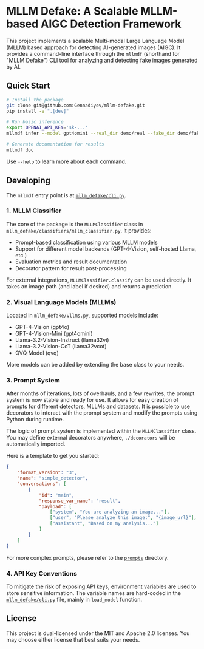 # MLLM Defake: A Scalable MLLM-based AIGC Detection Framework

This project implements a scalable Multi-modal Large Language Model (MLLM) based approach for detecting AI-generated images (AIGC). It provides a command-line interface through the `mllmdf` (shorthand for "MLLM Defake") CLI tool for analyzing and detecting fake images generated by AI.

## Quick Start

```bash
# Install the package
git clone git@github.com:Gennadiyev/mllm-defake.git
pip install -e ".[dev]"

# Run basic inference
export OPENAI_API_KEY='sk-...'
mllmdf infer --model gpt4omini --real_dir demo/real --fake_dir demo/fake --count 3

# Generate documentation for results
mllmdf doc
```

Use `--help` to learn more about each command.

## Developing

The `mllmdf` entry point is at [`mllm_defake/cli.py`](mllm_defake/cli.py).

### 1. MLLM Classifier

The core of the package is the `MLLMClassifier` class in `mllm_defake/classifiers/mllm_classifier.py`. It provides:

- Prompt-based classification using various MLLM models
- Support for different model backends (GPT-4-Vision, self-hosted Llama, etc.)
- Evaluation metrics and result documentation
- Decorator pattern for result post-processing

For external integrations, `MLLMClassifier.classify` can be used directly. It takes an image path (and label if desired) and returns a prediction.

### 2. Visual Language Models (MLLMs)

Located in `mllm_defake/vllms.py`, supported models include:
- GPT-4-Vision (gpt4o)
- GPT-4-Vision-Mini (gpt4omini)
- Llama-3.2-Vision-Instruct (llama32vi)
- Llama-3.2-Vision-CoT (llama32vcot)
- QVQ Model (qvq)

More models can be added by extending the base class to your needs.

### 3. Prompt System

After months of iterations, lots of overhauls, and a few rewrites, the prompt system is now stable and ready for use. It allows for easy creation of prompts for different detectors, MLLMs and datasets. It is possible to use decorators to interact with the prompt system and modify the prompts using Python during runtime.

The logic of prompt system is implemented within the `MLLMClassifier` class. You may define external decorators anywhere, `./decorators` will be automatically imported.

Here is a template to get you started:

```json
{
    "format_version": "3",
    "name": "simple_detector",
    "conversations": [
        {
            "id": "main",
            "response_var_name": "result",
            "payload": [
                ["system", "You are analyzing an image..."],
                ["user", "Please analyze this image:", "{image_url}"],
                ["assistant", "Based on my analysis..."]
            ]
        }
    ]
}
```

For more complex prompts, please refer to the [`prompts`](prompts) directory.

### 4. API Key Conventions

To mitigate the risk of exposing API keys, environment variables are used to store sensitive information. The variable names are hard-coded in the [`mllm_defake/cli.py`](mllm_defake/cli.py) file, mainly in `load_model` function.

## License

This project is dual-licensed under the MIT and Apache 2.0 licenses. You may choose either license that best suits your needs.

